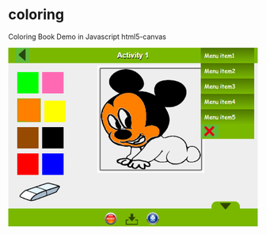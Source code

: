 # coloring
Coloring Book Demo in Javascript html5-canvas

![demo1.png](https://raw.githubusercontent.com/prashantsinghs/coloring-book-demo/master/demo/demo1.png)
